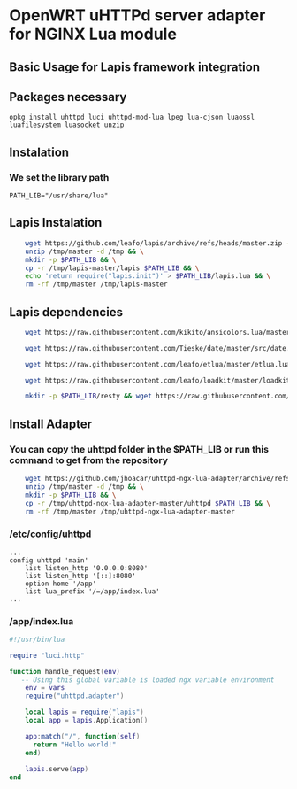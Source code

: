 # OpenWRT uHTTPd server adapter for NGINX Lua module

## Basic Usage for Lapis framework integration

## Packages necessary

`opkg install uhttpd luci uhttpd-mod-lua lpeg lua-cjson luaossl luafilesystem luasocket unzip`

## Instalation

### We set the library path

`PATH_LIB="/usr/share/lua"`

## Lapis Instalation

```sh
    wget https://github.com/leafo/lapis/archive/refs/heads/master.zip -P /tmp && \
    unzip /tmp/master -d /tmp && \
    mkdir -p $PATH_LIB && \
    cp -r /tmp/lapis-master/lapis $PATH_LIB && \
    echo 'return require("lapis.init")' > $PATH_LIB/lapis.lua && \
    rm -rf /tmp/master /tmp/lapis-master
```

## Lapis dependencies

```bash
    wget https://raw.githubusercontent.com/kikito/ansicolors.lua/master/ansicolors.lua -O $PATH_LIB/ansicolors.lua;`

    wget https://raw.githubusercontent.com/Tieske/date/master/src/date.lua -O $PATH_LIB/date.lua;

    wget https://raw.githubusercontent.com/leafo/etlua/master/etlua.lua -O $PATH_LIB/etlua.lua;

    wget https://raw.githubusercontent.com/leafo/loadkit/master/loadkit.lua -O $PATH_LIB/loadkit.lua;

    mkdir -p $PATH_LIB/resty && wget https://raw.githubusercontent.com/openresty/lua-resty-upload/master/lib/resty/upload.lua -O $PATH_LIB/resty/upload.lua

```

## Install Adapter

### You can copy the uhttpd folder in the $PATH_LIB or run this command to get from the repository

```bash
    wget https://github.com/jhoacar/uhttpd-ngx-lua-adapter/archive/refs/heads/master.zip -P /tmp && \
    unzip /tmp/master -d /tmp && \
    mkdir -p $PATH_LIB && \
    cp -r /tmp/uhttpd-ngx-lua-adapter-master/uhttpd $PATH_LIB && \
    rm -rf /tmp/master /tmp/uhttpd-ngx-lua-adapter-master
```

### /etc/config/uhttpd

```
...
config uhttpd 'main'
	list listen_http '0.0.0.0:8080'
	list listen_http '[::]:8080'
	option home '/app'
	list lua_prefix '/=/app/index.lua'
...
```

### /app/index.lua

```lua
#!/usr/bin/lua

require "luci.http"

function handle_request(env)
   -- Using this global variable is loaded ngx variable environment
    env = vars
    require("uhttpd.adapter")

    local lapis = require("lapis")
    local app = lapis.Application()

    app:match("/", function(self)
      return "Hello world!"
    end)
    
    lapis.serve(app)
end
```
